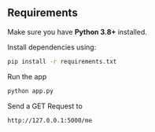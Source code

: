 ## Requirements

Make sure you have **Python 3.8+** installed.

Install dependencies using:

```bash
pip install -r requirements.txt
```

Run the app

```bash
python app.py
```

Send a GET Request to

```
http://127.0.0.1:5000/me
```
